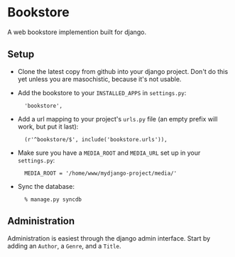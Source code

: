 Bookstore
=========

A web bookstore implemention built for django.

Setup
-----

* Clone the latest copy from github into your django project. Don't do this yet unless you are masochistic, because it's not usable.
* Add the bookstore to your `INSTALLED_APPS` in `settings.py`:

        'bookstore',
    
* Add a url mapping to your project's `urls.py` file (an empty prefix will work, but put it last):

        (r'^bookstore/$', include('bookstore.urls')),
        
* Make sure you have a `MEDIA_ROOT` and `MEDIA_URL` set up in your `settings.py`:

        MEDIA_ROOT = '/home/www/mydjango-project/media/'

* Sync the database:

        % manage.py syncdb

Administration
--------------

Administration is easiest through the django admin interface. Start by adding an `Author`, a `Genre`, and a `Title`.